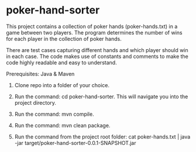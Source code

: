 # poker-hand-sorter
This project contains a collection of poker hands (poker-hands.txt) in a game between two players. The program determines the number of wins for each player in the collection of poker hands. 

There are test cases capturing different hands and which player should win in each case. The code makes use of constants and comments to make the code highly readable and easy to understand. 

Prerequisites: Java & Maven

1. Clone repo into a folder of your choice.

2. Run the command: cd poker-hand-sorter. This will navigate you into the project directory.

3. Run the command: mvn compile.

4. Run the command: mvn clean package.

5. Run the command from the project root folder: cat poker-hands.txt | java -jar target/poker-hand-sorter-0.0.1-SNAPSHOT.jar
